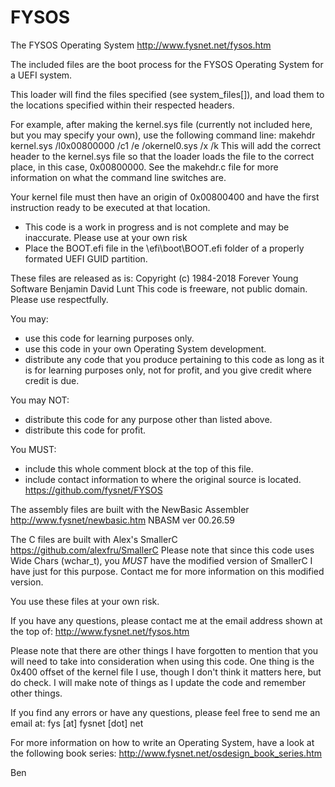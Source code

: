 # FYSOS
The FYSOS Operating System
  http://www.fysnet.net/fysos.htm
  
The included files are the boot process for the FYSOS Operating System for a UEFI system.

This loader will find the files specified (see system_files[]), and load them to the locations specified
 within their respected headers.
 
For example, after making the kernel.sys file (currently not included here, but you may specify your own), use
 the following command line:
   makehdr kernel.sys /l0x00800000 /c1 /e /okernel0.sys /x /k
 This will add the correct header to the kernel.sys file so that the loader loads the file to the
 correct place, in this case, 0x00800000.
 See the makehdr.c file for more information on what the command line switches are.
 
Your kernel file must then have an origin of 0x00800400 and have the first instruction ready to be executed at
 that location.
 
* This code is a work in progress and is not complete and may be inaccurate.  Please use at your own risk
* Place the BOOT.efi file in the \efi\boot\BOOT.efi folder of a properly formated UEFI GUID partition.
  
These files are released as is:
  Copyright (c) 1984-2018    Forever Young Software  Benjamin David Lunt
  This code is freeware, not public domain.  Please use respectfully.

You may:
   - use this code for learning purposes only.
   - use this code in your own Operating System development.
   - distribute any code that you produce pertaining to this code
     as long as it is for learning purposes only, not for profit,
     and you give credit where credit is due.

You may NOT:
   - distribute this code for any purpose other than listed above.
   - distribute this code for profit.

You MUST:
   - include this whole comment block at the top of this file.
   - include contact information to where the original source is located.
             https://github.com/fysnet/FYSOS

The assembly files are built with the NewBasic Assembler
    http://www.fysnet/newbasic.htm
         NBASM ver 00.26.59

The C files are built with Alex's SmallerC
    https://github.com/alexfru/SmallerC
Please note that since this code uses Wide Chars (wchar_t), you *MUST* have the modified version
 of SmallerC I have just for this purpose.  Contact me for more information on this modified version.
    
You use these files at your own risk.
 
If you have any questions, please contact me at the email address shown at the top of:
  http://www.fysnet.net/fysos.htm
 
Please note that there are other things I have forgotten to mention that you will need to take
 into consideration when using this code.  One thing is the 0x400 offset of the kernel file I use,
 though I don't think it matters here, but do check.  I will make note of things as I update the
 code and remember other things.
  
If you find any errors or have any questions, please feel free to send me an email at:
  fys [at] fysnet [dot] net

For more information on how to write an Operating System, have a look at the following book series:
  http://www.fysnet.net/osdesign_book_series.htm
  
Ben
